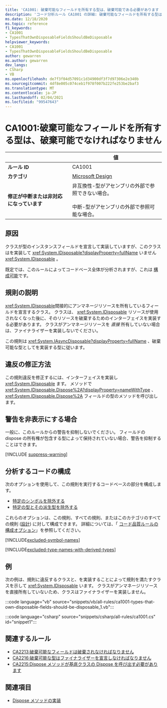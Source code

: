 ```yaml
---
title: 'CA1001: 破棄可能なフィールドを所有する型は、破棄可能である必要があります (コード分析)'
description: 'コード分析ルール CA1001 の詳細: 破棄可能なフィールドを所有する型は、破棄可能である必要があります'
ms.date: 12/18/2020
ms.topic: reference
f1_keywords:
- CA1001
- TypesThatOwnDisposableFieldsShouldBeDisposable
helpviewer_keywords:
- CA1001
- TypesThatOwnDisposableFieldsShouldBeDisposable
author: gewarren
ms.author: gewarren
dev_langs:
- CSharp
- VB
ms.openlocfilehash: de7f3f04d57091c1d34900df3f7d97306e2e340b
ms.sourcegitcommit: 4df8e005c074ceb1f978f007b222fe253be2baf3
ms.translationtype: MT
ms.contentlocale: ja-JP
ms.lasthandoff: 02/04/2021
ms.locfileid: "99547643"
---
```

# <a name="ca1001-types-that-own-disposable-fields-should-be-disposable"></a>CA1001:破棄可能なフィールドを所有する型は、破棄可能でなければなりません

| | 値 |
|-|-|
| **ルール ID** |CA1001|
| **カテゴリ** |[Microsoft Design](design-warnings.md)|
| **修正が中断または非対応になっています** |非互換性-型がアセンブリの外部で参照できない場合。<br/><br/>中断-型がアセンブリの外部で参照可能な場合。|

## <a name="cause"></a>原因

クラスが型のインスタンスフィールドを宣言して実装していますが、このクラスはを実装して <xref:System.IDisposable?displayProperty=fullName> いません <xref:System.IDisposable> 。

既定では、このルールによってコードベース全体が分析されますが、これは [構成可能](#configure-code-to-analyze)です。

## <a name="rule-description"></a>規則の説明

<xref:System.IDisposable>間接的にアンマネージリソースを所有しているフィールドを宣言するクラス。 クラスは、 <xref:System.IDisposable> リソースが使用されなくなった後に、そのリソースを破棄するためのインターフェイスを実装する必要があります。 クラスがアンマネージリソースを *直接* 所有していない場合は、ファイナライザーを実装しないでください。

この規則は <xref:System.IAsyncDisposable?displayProperty=fullName> 、破棄可能な型としてを実装する型に従います。

## <a name="how-to-fix-violations"></a>違反の修正方法

この規則違反を修正するには、インターフェイスを実装し <xref:System.IDisposable> ます。 メソッドで <xref:System.IDisposable.Dispose%2A?displayProperty=nameWithType> 、 <xref:System.IDisposable.Dispose%2A> フィールドの型のメソッドを呼び出します。

## <a name="when-to-suppress-warnings"></a>警告を非表示にする場合

一般に、このルールからの警告を抑制しないでください。 フィールドの dispose の所有権が包含する型によって保持されていない場合、警告を抑制することはできます。

[!INCLUDE [suppress-warning](../../../../includes/code-analysis/suppress-warning.md)]

## <a name="configure-code-to-analyze"></a>分析するコードの構成

次のオプションを使用して、この規則を実行するコードベースの部分を構成します。

- [特定のシンボルを除外する](#exclude-specific-symbols)
- [特定の型とその派生型を除外する](#exclude-specific-types-and-their-derived-types)

これらのオプションは、この規則、すべての規則、またはこのカテゴリのすべての規則 ([設計](design-warnings.md)) に対して構成できます。 詳細については、「 [コード品質ルールの構成オプション](../code-quality-rule-options.md)」を参照してください。

[!INCLUDE[excluded-symbol-names](~/includes/code-analysis/excluded-symbol-names.md)]

[!INCLUDE[excluded-type-names-with-derived-types](~/includes/code-analysis/excluded-type-names-with-derived-types.md)]

## <a name="example"></a>例

次の例は、規則に違反するクラスと、を実装することによって規則を満たすクラスを示して <xref:System.IDisposable> います。 クラスがアンマネージリソースを直接所有していないため、クラスはファイナライザーを実装しません。

:::code language="vb" source="snippets/vb/all-rules/ca1001-types-that-own-disposable-fields-should-be-disposable_1.vb":::

:::code language="csharp" source="snippets/csharp/all-rules/ca1001.cs" id="snippet1":::

## <a name="related-rules"></a>関連するルール

- [CA2213:破棄可能なフィールドは破棄されなければなりません](ca2213.md)
- [CA2216:破棄可能な型はファイナライザーを宣言しなければなりません](ca2216.md)
- [CA2215:Dispose メソッドが基底クラスの Dispose を呼び出す必要があります](ca2215.md)

## <a name="see-also"></a>関連項目

- [Dispose メソッドの実装](../../../standard/garbage-collection/implementing-dispose.md)
